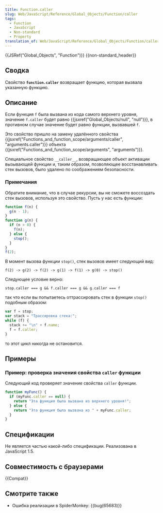 ```yaml
---
title: Function.caller
slug: Web/JavaScript/Reference/Global_Objects/Function/caller
tags:
  - Function
  - JavaScript
  - Non-standard
  - Property
translation_of: Web/JavaScript/Reference/Global_Objects/Function/caller
---
```


{{JSRef("Global_Objects", "Function")}} {{non-standard_header}}

## Сводка

Свойство **`function.caller`** возвращает функцию, которая вызвала указанную функцию.

## Описание

Если функция `f` была вызвана из кода самого верхнего уровня, значение `f.caller` будет равно {{jsxref("Global_Objects/null", "null")}}, в противном случае значение будет равно функции, вызвавшей `f`.

Это свойство пришло на замену удалённого свойства {{jsxref("Functions_and_function_scope/arguments/caller", "arguments.caller")}} объекта {{jsxref("Functions_and_function_scope/arguments", "arguments")}}.

Специальное свойство `__caller__`, возвращающее объект активации вызывающей функции и, таким образом, позволяющее восстанавливать стек вызовов, было удалено по соображениям безопасности.

### Примечания

Обратите внимание, что в случае рекурсии, вы не сможете воссоздать стек вызовов, используя это свойство. Пусть у нас есть функции:

```js
function f(n) {
  g(n - 1);
}
function g(n) {
  if (n > 0) {
    f(n);
  } else {
    stop();
  }
}
f(2);
```

В момент вызова функции `stop()`, стек вызовов имеет следующий вид:

```
f(2) -> g(2) -> f(2) -> g(1) -> f(1) -> g(0) -> stop()
```

Следующее условие верно:

```
stop.caller === g && f.caller === g && g.caller === f
```

так что если вы попытаетесь оттрассировать стек в функции `stop()` подобным образом:

```js
var f = stop;
var stack = "Трассировка стека:";
while (f) {
  stack += "\n" + f.name;
  f = f.caller;
}
```

то этот цикл никогда не остановится.

## Примеры

### Пример: проверка значения свойства `caller` функции

Следующий код проверяет значение свойства `caller` функции.

```js
function myFunc() {
  if (myFunc.caller == null) {
    return "Эта функция была вызвана из верхнего уровня!";
  } else {
    return "Эта функция была вызвана из " + myFunc.caller;
  }
}
```

## Спецификации

Не является частью какой-либо спецификации. Реализована в JavaScript 1.5.

## Совместимость с браузерами

{{Compat}}

## Смотрите также

- Ошибка реализации в SpiderMonkey: {{bug(65683)}}
